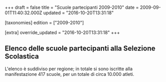 +++
draft = false
title = "Scuole partecipanti 2009-2010"
date = 2009-09-01T11:40:32.000Z
updated = "2016-10-20T13:31:18"

[taxonomies]
edition = ["2009-2010"]

[extra]
override_updated = "2016-10-20T13:31:18"
+++
## Elenco delle scuole partecipanti alla Selezione Scolastica

L'elenco è suddiviso per regione; in totale si sono iscritte alla manifestazione 417 scuole, per un totale di circa 10.000 atleti.
